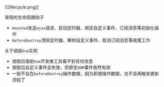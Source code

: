 ![[lifecycle.png]]

常用的生命周期钩子
- `mounted`发送`ajax`请求、启动定时器、绑定自定义事件、订阅消息等初始化操作
- `beforeDestroy`清除定时器、解绑自定义事件、取消订阅消息等收尾工作

关于销毁`Vue`实例
- 销毁后借助`Vue`开发者工具看不到任何信息
- 销毁后自定义事件会失效，但原生`DOM`事件依然有效
- 一般不会在`beforeDestroy`操作数据，因为即便操作数据，也不会再触发更新流程了